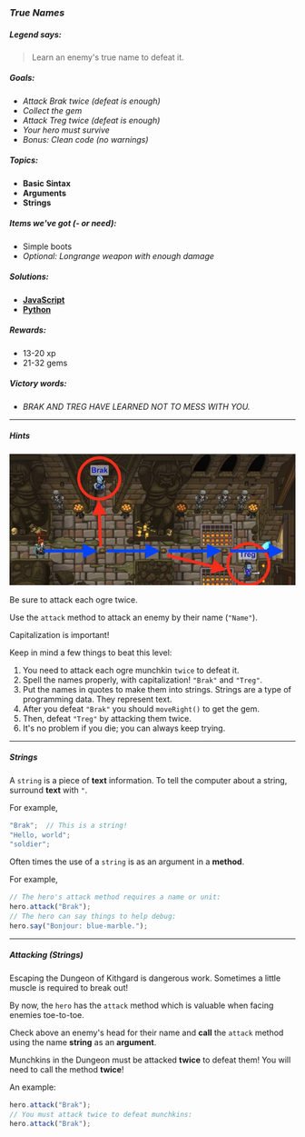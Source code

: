 ### _True Names_

##### _Legend says:_
> Learn an enemy's true name to defeat it.

##### _Goals:_
+ _Attack Brak twice (defeat is enough)_
+ _Collect the gem_
+ _Attack Treg twice (defeat is enough)_
+ _Your hero must survive_
+ _Bonus: Clean code (no warnings)_

##### _Topics:_
+ **Basic Sintax**
+ **Arguments**
+ **Strings**

##### _Items we've got (- or need):_
+ Simple boots
+ _Optional: Longrange weapon with enough damage_

##### _Solutions:_
+ **[JavaScript](trueNames.js)**
+ **[Python](true_names.py)**

##### _Rewards:_
+ 13-20 xp
+ 21-32 gems

##### _Victory words:_
+ _BRAK AND TREG HAVE LEARNED NOT TO MESS WITH YOU._

___

##### _Hints_

![](img/true_names.jpeg)

Be sure to attack each ogre twice.

Use the `attack` method to attack an enemy by their name (`"Name"`).

Capitalization is important!

Keep in mind a few things to beat this level:
1. You need to attack each ogre munchkin `twice` to defeat it.
2. Spell the names properly, with capitalization! `"Brak"` and `"Treg"`.
3. Put the names in quotes to make them into strings. Strings are a type of programming data. They represent text.
4. After you defeat `"Brak"` you should `moveRight()` to get the gem.
5. Then, defeat `"Treg"` by attacking them twice.
6. It's no problem if you die; you can always keep trying.

___

##### _Strings_

A `string` is a piece of **text** information. To tell the computer about a string, surround **text** with `"`.

For example,

```javascript
"Brak";  // This is a string!
"Hello, world";
"soldier";
```

Often times the use of a `string` is as an argument in a **method**.

For example,

```javascript
// The hero's attack method requires a name or unit:
hero.attack("Brak");
// The hero can say things to help debug:
hero.say("Bonjour: blue-marble.");
```

___

##### _Attacking (Strings)_

Escaping the Dungeon of Kithgard is dangerous work. Sometimes a little muscle is required to break out!

By now, the `hero` has the `attack` method which is valuable when facing enemies toe-to-toe.

Check above an enemy's head for their name and **call** the `attack` method using the name **string** as an **argument**.

Munchkins in the Dungeon must be attacked **twice** to defeat them! You will need to call the method **twice**!

An example:

```javascript
hero.attack("Brak");
// You must attack twice to defeat munchkins:
hero.attack("Brak");
```
